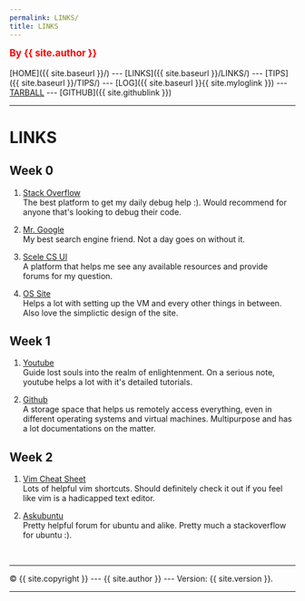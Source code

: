 ```yaml
---
permalink: LINKS/
title: LINKS
---
```


<span style="color:red; font-weight:bold; font-size:larger;">By {{ site.author }}</span>
<br><br>
[HOME]({{ site.baseurl }}/) ---
[LINKS]({{ site.baseurl }}/LINKS/) ---
[TIPS]({{ site.baseurl }}/TIPS/) ---
[LOG]({{ site.baseurl }}{{ site.myloglink }}) ---
[TARBALL](SandBox/cbkadal.tar.xz) ---
[GITHUB]({{ site.githublink }})
<br>

<hr>

# LINKS

## Week 0
1. [Stack Overflow](https://stackoverflow.com/)<br>
The best platform to get my daily debug help :). Would recommend for anyone that's looking to debug their code.

2. [Mr. Google](https://www.google.com/)<br>
My best search engine friend. Not a day goes on without it.

3. [Scele CS UI](https://scele.cs.ui.ac.id/)<br>
A platform that helps me see any available resources and provide forums for my question. 

4. [OS Site](https://osp4diss.vlsm.org/W01-01.html)<br>
Helps a lot with setting up the VM and every other things in between. Also love the simplictic design of the site.

## Week 1
1. [Youtube](https://www.youtube.com/)<br>
Guide lost souls into the realm of enlightenment. On a serious note, youtube helps a lot with it's detailed tutorials.

2. [Github](https://github.com/)<br>
A storage space that helps us remotely access everything, even in different operating systems and virtual machines. Multipurpose and has a lot documentations on the matter.

## Week 2
1. [Vim Cheat Sheet](https://monovm.com/blog/vim-cheat-sheet/)<br>
Lots of helpful vim shortcuts. Should definitely check it out if you feel like vim is a hadicapped text editor.

2. [Askubuntu](https://askubuntu.com/)<br>
Pretty helpful forum for ubuntu and alike. Pretty much a stackoverflow for ubuntu :).

<br>
<hr>
&copy; {{ site.copyright }} --- {{ site.author }} --- Version: {{ site.version }}.
<hr>
<br>
